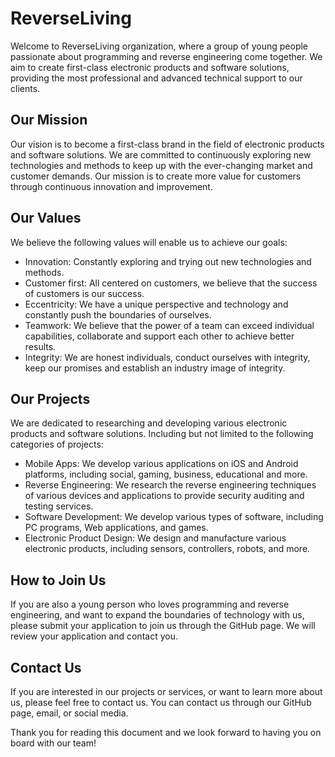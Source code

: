 # ReverseLiving

Welcome to ReverseLiving organization, where a group of young people passionate about programming and reverse engineering come together. We aim to create first-class electronic products and software solutions, providing the most professional and advanced technical support to our clients.

## Our Mission

Our vision is to become a first-class brand in the field of electronic products and software solutions. We are committed to continuously exploring new technologies and methods to keep up with the ever-changing market and customer demands. Our mission is to create more value for customers through continuous innovation and improvement.

## Our Values

We believe the following values will enable us to achieve our goals:

- Innovation: Constantly exploring and trying out new technologies and methods.
- Customer first: All centered on customers, we believe that the success of customers is our success.
- Eccentricity: We have a unique perspective and technology and constantly push the boundaries of ourselves.
- Teamwork: We believe that the power of a team can exceed individual capabilities, collaborate and support each other to achieve better results.
- Integrity: We are honest individuals, conduct ourselves with integrity, keep our promises and establish an industry image of integrity.

## Our Projects

We are dedicated to researching and developing various electronic products and software solutions. Including but not limited to the following categories of projects:

- Mobile Apps: We develop various applications on iOS and Android platforms, including social, gaming, business, educational and more.
- Reverse Engineering: We research the reverse engineering techniques of various devices and applications to provide security auditing and testing services.
- Software Development: We develop various types of software, including PC programs, Web applications, and games.
- Electronic Product Design: We design and manufacture various electronic products, including sensors, controllers, robots, and more.

## How to Join Us

If you are also a young person who loves programming and reverse engineering, and want to expand the boundaries of technology with us, please submit your application to join us through the GitHub page. We will review your application and contact you.

## Contact Us

If you are interested in our projects or services, or want to learn more about us, please feel free to contact us. You can contact us through our GitHub page, email, or social media.

Thank you for reading this document and we look forward to having you on board with our team!
